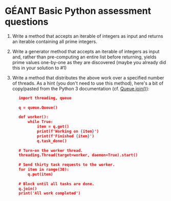 # GÉANT Basic Python assessment questions


1. Write a method that accepts an iterable of integers
   as input and returns an iterable containing all prime
   integers.


2. Write a generator method that accepts an iterable of integers
   as input and, rather than pre-computing an entire 
   list before returning, yields prime values one-by-one
   as they are discovered (maybe you already did this
   in your solution to #1)


3. Write a method that distributes the above work
   over a specified number of threads.  As a hint (you don't
   need to use this method), here's a bit of
   copy/pasted from the Python 3 documentation
   (cf. [Queue.join()](https://docs.python.org/3/library/queue.html#queue.Queue.join)):
```json
      import threading, queue
      
      q = queue.Queue()
      
      def worker():
          while True:
              item = q.get()
              print(f'Working on {item}')
              print(f'Finished {item}')
              q.task_done()
      
      # Turn-on the worker thread.
      threading.Thread(target=worker, daemon=True).start()
      
      # Send thirty task requests to the worker.
      for item in range(30):
          q.put(item)
      
      # Block until all tasks are done.
      q.join()
      print('All work completed')
```
